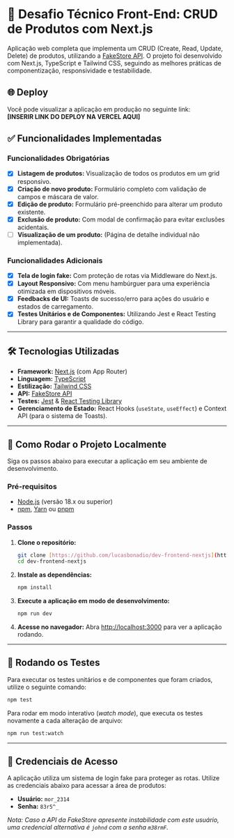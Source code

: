 # 🧪 Desafio Técnico Front-End: CRUD de Produtos com Next.js

Aplicação web completa que implementa um CRUD (Create, Read, Update, Delete) de produtos, utilizando a [FakeStore API](https://fakestoreapi.com/). O projeto foi desenvolvido com Next.js, TypeScript e Tailwind CSS, seguindo as melhores práticas de componentização, responsividade e testabilidade.

## 🌐 Deploy

Você pode visualizar a aplicação em produção no seguinte link:  
**[INSERIR LINK DO DEPLOY NA VERCEL AQUI]**

## ✅ Funcionalidades Implementadas

### Funcionalidades Obrigatórias
- [x] **Listagem de produtos:** Visualização de todos os produtos em um grid responsivo.
- [x] **Criação de novo produto:** Formulário completo com validação de campos e máscara de valor.
- [x] **Edição de produto:** Formulário pré-preenchido para alterar um produto existente.
- [x] **Exclusão de produto:** Com modal de confirmação para evitar exclusões acidentais.
- [ ] **Visualização de um produto:** (Página de detalhe individual não implementada).

### Funcionalidades Adicionais
- [x] **Tela de login fake:** Com proteção de rotas via Middleware do Next.js.
- [x] **Layout Responsivo:** Com menu hambúrguer para uma experiência otimizada em dispositivos móveis.
- [x] **Feedbacks de UI:** Toasts de sucesso/erro para ações do usuário e estados de carregamento.
- [x] **Testes Unitários e de Componentes:** Utilizando Jest e React Testing Library para garantir a qualidade do código.

---

## 🛠️ Tecnologias Utilizadas

- **Framework:** [Next.js](https://nextjs.org/) (com App Router)
- **Linguagem:** [TypeScript](https://www.typescriptlang.org/)
- **Estilização:** [Tailwind CSS](https://tailwindcss.com/)
- **API:** [FakeStore API](https://fakestoreapi.com/)
- **Testes:** [Jest](https://jestjs.io/) & [React Testing Library](https://testing-library.com/docs/react-testing-library/intro/)
- **Gerenciamento de Estado:** React Hooks (`useState`, `useEffect`) e Context API (para o sistema de Toasts).

---

## 🚀 Como Rodar o Projeto Localmente

Siga os passos abaixo para executar a aplicação em seu ambiente de desenvolvimento.

### Pré-requisitos
- [Node.js](https://nodejs.org/en/) (versão 18.x ou superior)
- [npm](https://www.npmjs.com/), [Yarn](https://yarnpkg.com/) ou [pnpm](https://pnpm.io/)

### Passos
1. **Clone o repositório:**
   ```bash
   git clone [https://github.com/lucasbonadio/dev-frontend-nextjs](https://github.com/lucasbonadio/dev-frontend-nextjs)
   cd dev-frontend-nextjs
   ```

2. **Instale as dependências:**
   ```bash
   npm install
   ```

3. **Execute a aplicação em modo de desenvolvimento:**
   ```bash
   npm run dev
   ```

4. **Acesse no navegador:**
   Abra [http://localhost:3000](http://localhost:3000) para ver a aplicação rodando.

---

## 🧪 Rodando os Testes

Para executar os testes unitários e de componentes que foram criados, utilize o seguinte comando:
```bash
npm test
```
Para rodar em modo interativo (*watch mode*), que executa os testes novamente a cada alteração de arquivo:
```bash
npm run test:watch
```

---

## 🔑 Credenciais de Acesso

A aplicação utiliza um sistema de login fake para proteger as rotas. Utilize as credenciais abaixo para acessar a área de produtos:

- **Usuário:** `mor_2314`
- **Senha:** `83r5^_`

*Nota: Caso a API da FakeStore apresente instabilidade com este usuário, uma credencial alternativa é `johnd` com a senha `m38rmF`.*